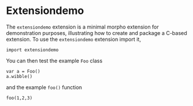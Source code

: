 [comment]: # (Extensiondemo help)

# Extensiondemo
[extensiondemo]: # (extensiondemo)

The `extensiondemo` extension is a minimal morpho extension for demonstration purposes, illustrating how to create and package a C-based extension. To use the `extensiondemo` extension import it,

    import extensiondemo

You can then test the example `Foo` class

    var a = Foo()
    a.wibble()

and the example `foo()` function

    foo(1,2,3)

